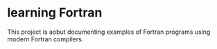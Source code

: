 # learning Fortran

This project is aobut documenting examples of Fortran programs using modern Fortran
compilers.